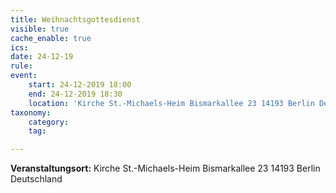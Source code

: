 ```yaml
---
title: Weihnachtsgottesdienst
visible: true
cache_enable: true
ics: 
date: 24-12-19
rule: 
event:
	start: 24-12-2019 18:00
	end: 24-12-2019 18:30
	location: 'Kirche St.-Michaels-Heim Bismarkallee 23 14193 Berlin Deutschland'
taxonomy:
	category: 
	tag: 

---
```




**Veranstaltungsort:** Kirche St.-Michaels-Heim
Bismarkallee 23
14193 Berlin
Deutschland

